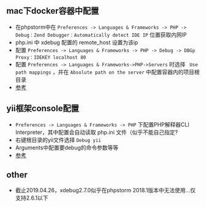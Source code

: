 ## mac下docker容器中配置

* 在phpstorm中在 `Preferences -> Languages & Frameworks -> PHP -> Debug：Zend Debugger：Automatically detect IDE IP` 位置获取内网IP
* php.ini 中 xdebug 配置的 remote_host 设置为该ip
* 配置 `Preferences -> Languages & Frameworks -> PHP -> Debug -> DBGp Proxy：IDEKEY localhost 80`
* 配置 `Preferences -> Languages & Frameworks->PHP->Servers` 时选择 `
Use path mappings` ，并在 `Absolute path on the server` 中配置容器内的项目根目录
* [参考](https://www.jianshu.com/p/b04c4e2c3845)

## yii框架console配置

* `Preferences -> Languages & Frameworks -> PHP` 下配置PHP解释器CLI Interpreter，其中配置会自动读取 php.ini 文件（似乎不能自己指定?
* 右键根目录的yii文件选择 `Debug yii`
* Arguments中配置要debug的命令参数等等
* [参考](https://stackoverflow.com/questions/16589106/debug-yii-console-application-in-phpstorm)

## other

* 截止2019.04.26，xdebug2.7.0似乎在phpstorm 2018.1版本中无法使用...仅支持2.6.1以下